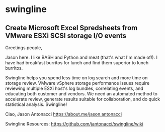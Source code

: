 # swingline
## Create Microsoft Excel Spredsheets from VMware ESXi SCSI storage I/O events ##

Greetings people,

Jason here. I like BASH and Python and meat (that's what I'm made of!). I have had breakfast burritos for lunch and find them superior to lunch burritos.

Swingline helps you spend less time on log search and more time on storage review. VMware vSphere storage performance issues require reviewing multiple ESXi host's log bundles, correlating events, and educating both customer and vendors. We need an automated method to accelerate review, generate results suitable for collaboration, and do quick statistical analysis. Swingline!

Ciao,
Jason Antonacci
https://about.me/jason.antonacci

Swingline Resources:
https://github.com/jantonacci/swingline/wiki
